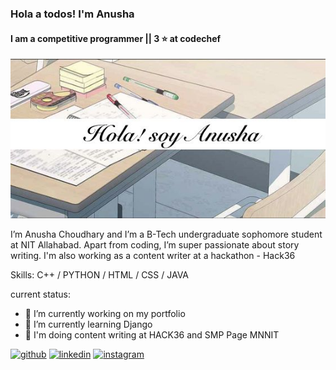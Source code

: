 ### Hola a todos! I'm Anusha
#### I am a competitive programmer || 3 ⭐️ at codechef

![github](https://github.com/Anusha3002/Anusha3002/blob/main/github_banner.jpeg)

I’m Anusha Choudhary and I’m a B-Tech undergraduate sophomore student at NIT Allahabad. Apart from coding, I’m super passionate about story writing. I'm also working as a content writer at a hackathon - Hack36

Skills: C++ / PYTHON / HTML / CSS / JAVA

current status:

- 🔭 I’m currently working on my portfolio 
- 🌱 I’m currently learning Django 
- 👀 I'm doing content writing at HACK36 and SMP Page MNNIT


[<img src='https://cdn.jsdelivr.net/npm/simple-icons@3.0.1/icons/github.svg' alt='github' height='40'>](https://github.com/Anusha3002)     [<img src='https://cdn.jsdelivr.net/npm/simple-icons@3.0.1/icons/linkedin.svg' alt='linkedin' height='40'>](https://www.linkedin.com/in/anusha-choudhary-9a504a208//)         [<img src='https://cdn.jsdelivr.net/npm/simple-icons@3.0.1/icons/instagram.svg' alt='instagram' height='40'>](https://www.instagram.com/theunscratchedstories/)  




<!--- - 👋 Hi, I’m @Anusha3002
- 👀 I’m interested in ...
- 🌱 I’m currently learning ...
- 💞️ I’m looking to collaborate on ...
- 📫 How to reach me ...
--->
<!---
Anusha3002/Anusha3002 is a ✨ special ✨ repository because its `README.md` (this file) appears on your GitHub profile.
You can click the Preview link to take a look at your changes.
--->

